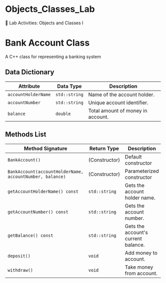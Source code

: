 # Objects_Classes_Lab
🔬 Lab Activities: Objects and Classes I

# Bank Account Class

A C++ class for representing a banking system

## Data Dictionary

| Attribute     | Data Type     | Description                    |
|---------------|---------------|--------------------------------|
| `accountHolderName`  | `std::string` | Name of the account holder.    |
| `accountNumber`      | `std::string` | Unique account identifier.     |
| `balance`            | `double`      | Total amount of money in account.    |

## Methods List

| Method Signature             | Return Type   | Description               |
|------------------------------|---------------|---------------------------|
| `BankAccount()`              | (Constructor) | Default constructor       |
| `BankAccount(accountHolderName, accountNumber, balance)` | (Constructor) | Parameterized constructor |
| `getAccountHolderName() const` | `std::string` | Gets the account holder name. |
| `getAccountNumber() const`   | `std::string` | Gets the account number.  |
| `getBalance() const`         | `std::string` | Gets the account's current balance. |
| `deposit()`                  | `void`        | Add money to account.     |
| `withdraw()`                 | `void`        | Take money from account.  |

